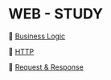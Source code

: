 # WEB - STUDY

&#128681; [Business Logic](BusinessLogic.md)

&#128681; [HTTP](HTTP프로토콜.md)

&#128681; [Request & Response](Request&Response.md)
